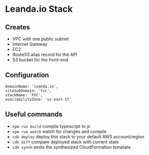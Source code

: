 # Leanda.io Stack

## Creates

* VPC with one public subnet
* Internet Gateway
* EC2
* Route53 alias record for the API
* S3 bucket for the front-end

## Configuration

    domainName: 'leanda.io',
    siteSubDomain: 'fvc',
    stackName: 'FVC',
    availabilityZone: 'us-east-1f'

## Useful commands

* `npm run build`   compile typescript to js
* `npm run watch`   watch for changes and compile
* `cdk deploy`      deploy this stack to your default AWS account/region
* `cdk diff`        compare deployed stack with current state
* `cdk synth`       emits the synthesized CloudFormation template
